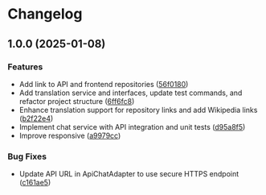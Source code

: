 # Changelog

## 1.0.0 (2025-01-08)


### Features

* Add link to API and frontend repositories ([56f0180](https://github.com/cmnemoi/ask_neron_front/commit/56f018043d31435ce5652e92c7a4c55306cc79a1))
* Add translation service and interfaces, update test commands, and refactor project structure ([6ff6fc8](https://github.com/cmnemoi/ask_neron_front/commit/6ff6fc8e5eb6da2f8cce4f0e14c964768ccf4146))
* Enhance translation support for repository links and add Wikipedia links ([b2f22e4](https://github.com/cmnemoi/ask_neron_front/commit/b2f22e4d7c38c89e4c58cbdf7c7446d6bf8f6491))
* Implement chat service with API integration and unit tests ([d95a8f5](https://github.com/cmnemoi/ask_neron_front/commit/d95a8f59725d17013f0207aa324bee1ea9b005f9))
* Improve responsive ([a9979cc](https://github.com/cmnemoi/ask_neron_front/commit/a9979ccd1e788c90079af8201c9ce7b411dfacec))


### Bug Fixes

* Update API URL in ApiChatAdapter to use secure HTTPS endpoint ([c161ae5](https://github.com/cmnemoi/ask_neron_front/commit/c161ae5ee8460547c00217c14f2bd28af6ea6a3a))
